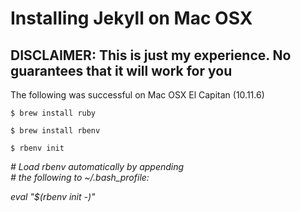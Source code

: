 # Installing Jekyll on Mac OSX

## **DISCLAIMER:** This is just my experience. No guarantees that it will work for you

The following was successful on Mac OSX El Capitan (10.11.6)

```$ brew install ruby```

```$ brew install rbenv```

```$ rbenv init```

_\# Load rbenv automatically by appending<br/>_
_\# the following to ~/.bash_profile:_

_eval "$(rbenv init -)"_
